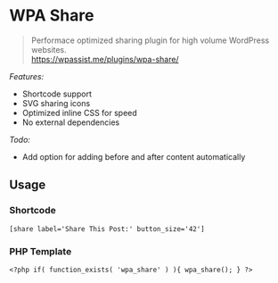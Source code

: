 # WPA Share
> Performace optimized sharing plugin for high volume WordPress websites.  
> https://wpassist.me/plugins/wpa-share/

*Features:*

* Shortcode support
* SVG sharing icons 
* Optimized inline CSS for speed
* No external dependencies

*Todo:*

* Add option for adding before and after content automatically

## Usage

### Shortcode

`[share label='Share This Post:' button_size='42']`

### PHP Template

`<?php if( function_exists( 'wpa_share' ) ){ wpa_share(); } ?>`